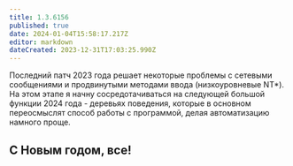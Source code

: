 ```yaml
---
title: 1.3.6156
published: true
date: 2024-01-04T15:58:17.217Z
editor: markdown
dateCreated: 2023-12-31T17:03:25.990Z
---
```

Последний патч 2023 года решает некоторые проблемы с сетевыми сообщениями и продвинутыми методами ввода (низкоуровневые NT*). На этом этапе я начну сосредотачиваться на следующей большой функции 2024 года - деревьях поведения, которые в основном переосмыслят способ работы с программой, делая автоматизацию намного проще.

## С Новым годом, все!